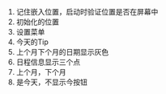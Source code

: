 1. 记住嵌入位置，启动时验证位置是否在屏幕中
1. 初始化的位置
1. 设置菜单
1. 今天的Tip
1. 上个月下个月的日期显示灰色
1. 日程信息显示三个点
1. 上个月，下个月
1. 是今天，不显示今按钮

